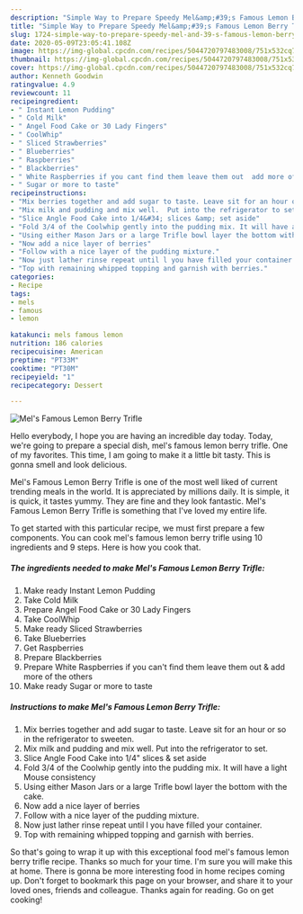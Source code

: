 ```yaml
---
description: "Simple Way to Prepare Speedy Mel&amp;#39;s Famous Lemon Berry Trifle"
title: "Simple Way to Prepare Speedy Mel&amp;#39;s Famous Lemon Berry Trifle"
slug: 1724-simple-way-to-prepare-speedy-mel-and-39-s-famous-lemon-berry-trifle
date: 2020-05-09T23:05:41.108Z
image: https://img-global.cpcdn.com/recipes/5044720797483008/751x532cq70/mels-famous-lemon-berry-trifle-recipe-main-photo.jpg
thumbnail: https://img-global.cpcdn.com/recipes/5044720797483008/751x532cq70/mels-famous-lemon-berry-trifle-recipe-main-photo.jpg
cover: https://img-global.cpcdn.com/recipes/5044720797483008/751x532cq70/mels-famous-lemon-berry-trifle-recipe-main-photo.jpg
author: Kenneth Goodwin
ratingvalue: 4.9
reviewcount: 11
recipeingredient:
- " Instant Lemon Pudding"
- " Cold Milk"
- " Angel Food Cake or 30 Lady Fingers"
- " CoolWhip"
- " Sliced Strawberries"
- " Blueberries"
- " Raspberries"
- " Blackberries"
- " White Raspberries if you cant find them leave them out  add more of the others"
- " Sugar or more to taste"
recipeinstructions:
- "Mix berries together and add sugar to taste. Leave sit for an hour or so in the refrigerator to sweeten."
- "Mix milk and pudding and mix well.  Put into the refrigerator to set."
- "Slice Angle Food Cake into 1/4&#34; slices &amp; set aside"
- "Fold 3/4 of the Coolwhip gently into the pudding mix. It will have a light Mouse consistency"
- "Using either Mason Jars or a large Trifle bowl layer the bottom with the cake."
- "Now add a nice layer of berries"
- "Follow with a nice layer of the pudding mixture."
- "Now just lather rinse repeat until l you have filled your container."
- "Top with remaining whipped topping and garnish with berries."
categories:
- Recipe
tags:
- mels
- famous
- lemon

katakunci: mels famous lemon 
nutrition: 186 calories
recipecuisine: American
preptime: "PT33M"
cooktime: "PT30M"
recipeyield: "1"
recipecategory: Dessert

---
```



![Mel&#39;s Famous Lemon Berry Trifle](https://img-global.cpcdn.com/recipes/5044720797483008/751x532cq70/mels-famous-lemon-berry-trifle-recipe-main-photo.jpg)

Hello everybody, I hope you are having an incredible day today. Today, we're going to prepare a special dish, mel&#39;s famous lemon berry trifle. One of my favorites. This time, I am going to make it a little bit tasty. This is gonna smell and look delicious.



Mel&#39;s Famous Lemon Berry Trifle is one of the most well liked of current trending meals in the world. It is appreciated by millions daily. It is simple, it is quick, it tastes yummy. They are fine and they look fantastic. Mel&#39;s Famous Lemon Berry Trifle is something that I've loved my entire life.


To get started with this particular recipe, we must first prepare a few components. You can cook mel&#39;s famous lemon berry trifle using 10 ingredients and 9 steps. Here is how you cook that.

<!--inarticleads1-->

##### The ingredients needed to make Mel&#39;s Famous Lemon Berry Trifle:

1. Make ready  Instant Lemon Pudding
1. Take  Cold Milk
1. Prepare  Angel Food Cake or 30 Lady Fingers
1. Take  CoolWhip
1. Make ready  Sliced Strawberries
1. Take  Blueberries
1. Get  Raspberries
1. Prepare  Blackberries
1. Prepare  White Raspberries if you can&#39;t find them leave them out &amp; add more of the others
1. Make ready  Sugar or more to taste




<!--inarticleads2-->

##### Instructions to make Mel&#39;s Famous Lemon Berry Trifle:

1. Mix berries together and add sugar to taste. Leave sit for an hour or so in the refrigerator to sweeten.
1. Mix milk and pudding and mix well.  Put into the refrigerator to set.
1. Slice Angle Food Cake into 1/4&#34; slices &amp; set aside
1. Fold 3/4 of the Coolwhip gently into the pudding mix. It will have a light Mouse consistency
1. Using either Mason Jars or a large Trifle bowl layer the bottom with the cake.
1. Now add a nice layer of berries
1. Follow with a nice layer of the pudding mixture.
1. Now just lather rinse repeat until l you have filled your container.
1. Top with remaining whipped topping and garnish with berries.




So that's going to wrap it up with this exceptional food mel&#39;s famous lemon berry trifle recipe. Thanks so much for your time. I'm sure you will make this at home. There is gonna be more interesting food in home recipes coming up. Don't forget to bookmark this page on your browser, and share it to your loved ones, friends and colleague. Thanks again for reading. Go on get cooking!
